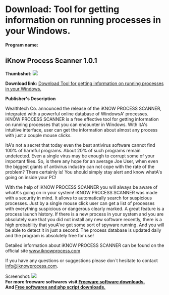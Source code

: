 # Download: Tool for getting information on running processes in your Windows.

**Program name:**

## iKnow Process Scanner 1.0.1

  
**Thumbshot:** ![](http://www.freewarefiles.com/screenshot/iknowps_md.jpg)   
  
**Download link:** [Download Tool for getting information on running processes in your Windows.](http://freesoftwares.boysofts.com/IKnow-Process-Scanner_program_17127.html)  
  


**Publisher's Description**  
  


Wealthtech Co. announced the release of the iKNOW PROCESS SCANNER, integrated with a powerful online database of WindowsA' processes. iKNOW PROCESS SCANNER is a free effective tool for getting information on running processes that you can encounter in Windows. With itA's intuitive interface, user can get the information about almost any process with just a couple mouse clicks. 

ItA's not a secret that today even the best antivirus software cannot find 100% of harmful programs. About 20% of such programs remain undetected. Even a single virus may be enough to corrupt some of your important files. So, is there any hope for an average Joe User, when even the biggest giants of antivirus industry can not cope with the rate of the problem? There certainly is! You should simply stay alert and know whatA's going on inside your PC! 

With the help of iKNOW PROCESS SCANNER you will always be aware of whatA's going on in your system! iKNOW PROCESS SCANNER was made with a security in mind. It allows to automatically search for suspicious processes. Just by a single mouse click user can get a list of processes with everything suspicious or dangerous clearly marked. A great feature is a process launch history. If there is a new process in your system and you are absolutely sure that you did not install any new software recently, there is a high probability that youA've got some sort of spyware running. And you will be able to detect it in just a second. The process database is updated daily and the program is absolutely free for use!

Detailed information about iKNOW PROCESS SCANNER can be found on the official site www.iknowprocess.com

If you have any questions or suggestions please don`t hesitate to contact info@iknowprocess.com. 

  
  
Screenshot: ![](http://www.freewarefiles.com/screenshot/iknowps.jpg)   
**For more freeware softwares visit [Freeware software downloads.](http://freesoftwares.boysofts.com/)**   
**And [Free softwares and php script downloads.](http://www.boysofts.com/)**
